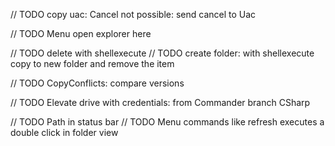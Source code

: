 // TODO copy uac: Cancel not possible: send cancel to Uac

// TODO Menu open explorer here

// TODO delete with shellexecute
// TODO create folder: with shellexecute copy to new folder and remove the item
 
// TODO CopyConflicts: compare versions

// TODO Elevate drive with credentials: from Commander branch CSharp

// TODO Path in status bar
// TODO Menu commands like refresh executes a double click in folder view